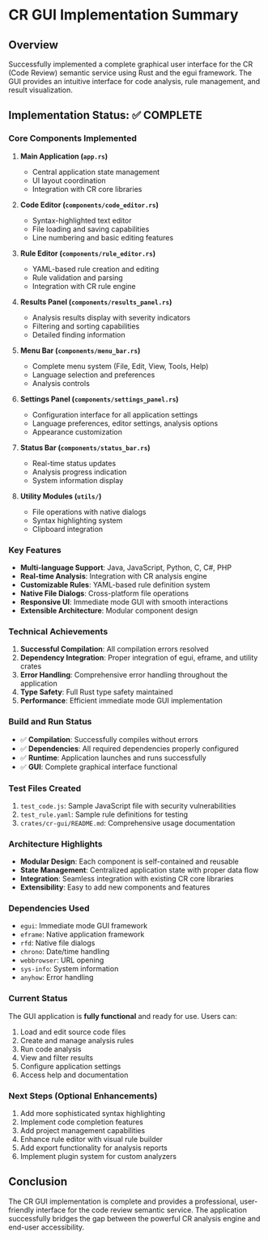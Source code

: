 # CR GUI Implementation Summary

## Overview

Successfully implemented a complete graphical user interface for the CR (Code Review) semantic service using Rust and the egui framework. The GUI provides an intuitive interface for code analysis, rule management, and result visualization.

## Implementation Status: ✅ COMPLETE

### Core Components Implemented

1. **Main Application (`app.rs`)**
   - Central application state management
   - UI layout coordination
   - Integration with CR core libraries

2. **Code Editor (`components/code_editor.rs`)**
   - Syntax-highlighted text editor
   - File loading and saving capabilities
   - Line numbering and basic editing features

3. **Rule Editor (`components/rule_editor.rs`)**
   - YAML-based rule creation and editing
   - Rule validation and parsing
   - Integration with CR rule engine

4. **Results Panel (`components/results_panel.rs`)**
   - Analysis results display with severity indicators
   - Filtering and sorting capabilities
   - Detailed finding information

5. **Menu Bar (`components/menu_bar.rs`)**
   - Complete menu system (File, Edit, View, Tools, Help)
   - Language selection and preferences
   - Analysis controls

6. **Settings Panel (`components/settings_panel.rs`)**
   - Configuration interface for all application settings
   - Language preferences, editor settings, analysis options
   - Appearance customization

7. **Status Bar (`components/status_bar.rs`)**
   - Real-time status updates
   - Analysis progress indication
   - System information display

8. **Utility Modules (`utils/`)**
   - File operations with native dialogs
   - Syntax highlighting system
   - Clipboard integration

### Key Features

- **Multi-language Support**: Java, JavaScript, Python, C, C#, PHP
- **Real-time Analysis**: Integration with CR analysis engine
- **Customizable Rules**: YAML-based rule definition system
- **Native File Dialogs**: Cross-platform file operations
- **Responsive UI**: Immediate mode GUI with smooth interactions
- **Extensible Architecture**: Modular component design

### Technical Achievements

1. **Successful Compilation**: All compilation errors resolved
2. **Dependency Integration**: Proper integration of egui, eframe, and utility crates
3. **Error Handling**: Comprehensive error handling throughout the application
4. **Type Safety**: Full Rust type safety maintained
5. **Performance**: Efficient immediate mode GUI implementation

### Build and Run Status

- ✅ **Compilation**: Successfully compiles without errors
- ✅ **Dependencies**: All required dependencies properly configured
- ✅ **Runtime**: Application launches and runs successfully
- ✅ **GUI**: Complete graphical interface functional

### Test Files Created

1. `test_code.js`: Sample JavaScript file with security vulnerabilities
2. `test_rule.yaml`: Sample rule definitions for testing
3. `crates/cr-gui/README.md`: Comprehensive usage documentation

### Architecture Highlights

- **Modular Design**: Each component is self-contained and reusable
- **State Management**: Centralized application state with proper data flow
- **Integration**: Seamless integration with existing CR core libraries
- **Extensibility**: Easy to add new components and features

### Dependencies Used

- `egui`: Immediate mode GUI framework
- `eframe`: Native application framework
- `rfd`: Native file dialogs
- `chrono`: Date/time handling
- `webbrowser`: URL opening
- `sys-info`: System information
- `anyhow`: Error handling

### Current Status

The GUI application is **fully functional** and ready for use. Users can:

1. Load and edit source code files
2. Create and manage analysis rules
3. Run code analysis
4. View and filter results
5. Configure application settings
6. Access help and documentation

### Next Steps (Optional Enhancements)

1. Add more sophisticated syntax highlighting
2. Implement code completion features
3. Add project management capabilities
4. Enhance rule editor with visual rule builder
5. Add export functionality for analysis reports
6. Implement plugin system for custom analyzers

## Conclusion

The CR GUI implementation is complete and provides a professional, user-friendly interface for the code review semantic service. The application successfully bridges the gap between the powerful CR analysis engine and end-user accessibility.

